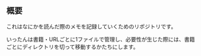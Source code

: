 ## 概要
これはなにかを読んだ際のメモを記録していくためのリポジトリです。

いったんは書籍・URLごとに1ファイルで管理し、必要性が生じた際には、書籍ごとにディレクトリを切って移動するかたちにします。